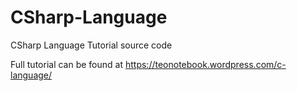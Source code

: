 # CSharp-Language
CSharp Language Tutorial source code

Full tutorial can be found at https://teonotebook.wordpress.com/c-language/
